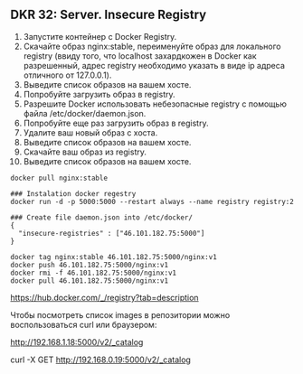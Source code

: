 ## DKR 32: Server. Insecure Registry

1. Запустите контейнер с Docker Registry.
2. Скачайте образ nginx:stable, переименуйте образ для локального registry (ввиду того, что localhost захардкожен в Docker как разрешенный, адрес registry необходимо указать в виде ip адреса отличного от 127.0.0.1).
3. Выведите список образов на вашем хосте.
4. Попробуйте загрузить образ в registry.
5. Разрешите Docker использовать небезопасные registry с помощью файла /etc/docker/daemon.json.
6. Попробуйте еще раз загрузить образ в registry.
7. Удалите ваш новый образ с хоста.
8. Выведите список образов на вашем хосте.
9. Скачайте ваш образ из registry.
10. Выведите список образов на вашем хосте.

```
docker pull nginx:stable

### Instalation docker regestry
docker run -d -p 5000:5000 --restart always --name registry registry:2

### Create file daemon.json into /etc/docker/
{
  "insecure-registries" : ["46.101.182.75:5000"]
}

docker tag nginx:stable 46.101.182.75:5000/nginx:v1
docker push 46.101.182.75:5000/nginx:v1
docker rmi -f 46.101.182.75:5000/nginx:v1
docker pull 46.101.182.75:5000/nginx:v1
```

https://hub.docker.com/_/registry?tab=description


Чтобы посмотреть список images в репозитории можно воспользоваться curl или браузером:

http://192.168.1.18:5000/v2/_catalog

curl -X GET http://192.168.0.19:5000/v2/_catalog


